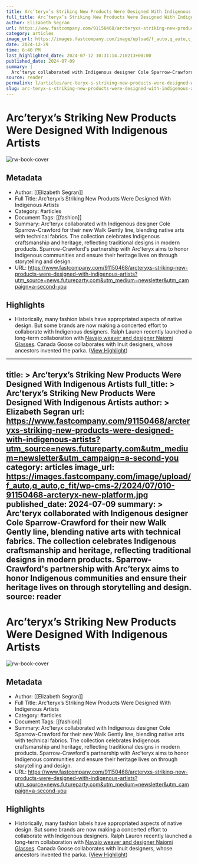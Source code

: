 ```yaml
---
title: Arc’teryx’s Striking New Products Were Designed With Indigenous Artists
full_title: Arc’teryx’s Striking New Products Were Designed With Indigenous Artists
author: Elizabeth Segran
url: https://www.fastcompany.com/91150468/arcteryxs-striking-new-products-were-designed-with-indigenous-artists?utm_source=news.futureparty.com&utm_medium=newsletter&utm_campaign=a-second-you
category: articles
image_url: https://images.fastcompany.com/image/upload/f_auto,q_auto,c_fit/wp-cms-2/2024/07/010-91150468-arcteryx-new-platform.jpg
date: 2024-12-29
time: 6:40 PM
last_highlighted_date: 2024-07-12 10:31:14.210213+00:00
published_date: 2024-07-09
summary: |
  Arc’teryx collaborated with Indigenous designer Cole Sparrow-Crawford for their new Walk Gently line, blending native arts with technical fabrics. The collection celebrates Indigenous craftsmanship and heritage, reflecting traditional designs in modern products. Sparrow-Crawford's partnership with Arc’teryx aims to honor Indigenous communities and ensure their heritage lives on through storytelling and design.
source: reader
permalink: l/articles/arc-teryx-s-striking-new-products-were-designed-with-indigenous-artists
slug: arc-teryx-s-striking-new-products-were-designed-with-indigenous-artists
---
```

# Arc’teryx’s Striking New Products Were Designed With Indigenous Artists

![rw-book-cover](https://images.fastcompany.com/image/upload/f_auto,q_auto,c_fit/wp-cms-2/2024/07/010-91150468-arcteryx-new-platform.jpg)

## Metadata
- Author: [[Elizabeth Segran]]
- Full Title: Arc’teryx’s Striking New Products Were Designed With Indigenous Artists
- Category: #articles
- Document Tags: [[fashion]] 
- Summary: Arc’teryx collaborated with Indigenous designer Cole Sparrow-Crawford for their new Walk Gently line, blending native arts with technical fabrics. The collection celebrates Indigenous craftsmanship and heritage, reflecting traditional designs in modern products. Sparrow-Crawford's partnership with Arc’teryx aims to honor Indigenous communities and ensure their heritage lives on through storytelling and design.
- URL: https://www.fastcompany.com/91150468/arcteryxs-striking-new-products-were-designed-with-indigenous-artists?utm_source=news.futureparty.com&utm_medium=newsletter&utm_campaign=a-second-you

## Highlights
- Historically, many fashion labels have appropriated aspects of native design. But some brands are now making a concerted effort to collaborate with Indigenous designers. Ralph Lauren recently launched a long-term collaboration with [Navajo weaver and designer Naiomi Glasses](https://www.fastcompany.com/90992100/ralph-laurens-new-collection-redefines-the-american-aesthetic). Canada Goose collaborates with Inuit designers, whose ancestors invented the parka. ([View Highlight](https://read.readwise.io/read/01j2k7ye590bkbpq4vqrhhr9q1))


---
title: >
  Arc’teryx’s Striking New Products Were Designed With Indigenous Artists
full_title: >
  Arc’teryx’s Striking New Products Were Designed With Indigenous Artists
author: >
  Elizabeth Segran
url: https://www.fastcompany.com/91150468/arcteryxs-striking-new-products-were-designed-with-indigenous-artists?utm_source=news.futureparty.com&utm_medium=newsletter&utm_campaign=a-second-you
category: articles
image_url: https://images.fastcompany.com/image/upload/f_auto,q_auto,c_fit/wp-cms-2/2024/07/010-91150468-arcteryx-new-platform.jpg
published_date: 2024-07-09
summary: >
  Arc’teryx collaborated with Indigenous designer Cole Sparrow-Crawford for their new Walk Gently line, blending native arts with technical fabrics. The collection celebrates Indigenous craftsmanship and heritage, reflecting traditional designs in modern products. Sparrow-Crawford's partnership with Arc’teryx aims to honor Indigenous communities and ensure their heritage lives on through storytelling and design.
source: reader
---
# Arc’teryx’s Striking New Products Were Designed With Indigenous Artists

![rw-book-cover](https://images.fastcompany.com/image/upload/f_auto,q_auto,c_fit/wp-cms-2/2024/07/010-91150468-arcteryx-new-platform.jpg)

## Metadata
- Author: [[Elizabeth Segran]]
- Full Title: Arc’teryx’s Striking New Products Were Designed With Indigenous Artists
- Category: #articles
- Document Tags: [[fashion]] 
- Summary: Arc’teryx collaborated with Indigenous designer Cole Sparrow-Crawford for their new Walk Gently line, blending native arts with technical fabrics. The collection celebrates Indigenous craftsmanship and heritage, reflecting traditional designs in modern products. Sparrow-Crawford's partnership with Arc’teryx aims to honor Indigenous communities and ensure their heritage lives on through storytelling and design.
- URL: https://www.fastcompany.com/91150468/arcteryxs-striking-new-products-were-designed-with-indigenous-artists?utm_source=news.futureparty.com&utm_medium=newsletter&utm_campaign=a-second-you

## Highlights
- Historically, many fashion labels have appropriated aspects of native design. But some brands are now making a concerted effort to collaborate with Indigenous designers. Ralph Lauren recently launched a long-term collaboration with [Navajo weaver and designer Naiomi Glasses](https://www.fastcompany.com/90992100/ralph-laurens-new-collection-redefines-the-american-aesthetic). Canada Goose collaborates with Inuit designers, whose ancestors invented the parka. ([View Highlight](https://read.readwise.io/read/01j2k7ye590bkbpq4vqrhhr9q1))


